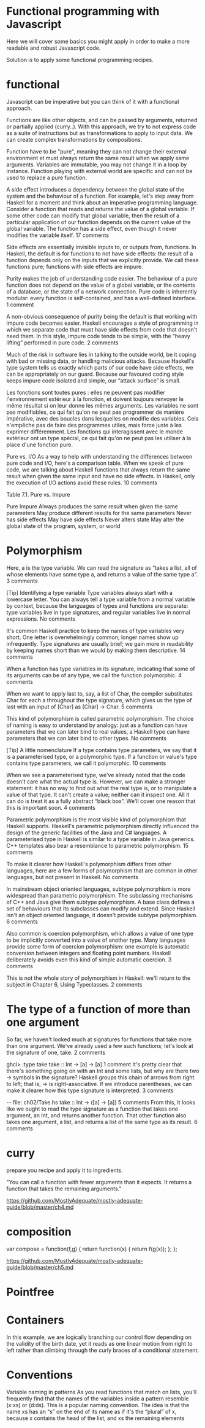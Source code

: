 # Functional programming with Javascript

Here we will cover some basics you might apply in order to make a more readable and robust Javascript code.

Solution is to apply some functional programming recipes.

# functional

Javascript can be imperative but you can think of it with a functional approach.

Functions are like other objects, and can be passed by arguments, returned or partially applied (curry..). With this approach, we try to not express code as a suite of instructions but as transformations to apply to input data. We can create complex transformations by compositions.

Function have to be "pure", meaning they can not change their external environment et must always return the same result when we apply same arguments. Variables are immutable, you may not change it in a loop by instance. Function playing with external world are specific and can not be used to replace a pure function.

A side effect introduces a dependency between the global state of the system and the behaviour of a function. For example, let's step away from Haskell for a moment and think about an imperative programming language. Consider a function that reads and returns the value of a global variable. If some other code can modify that global variable, then the result of a particular application of our function depends on the current value of the global variable. The function has a side effect, even though it never modifies the variable itself. 17 comments

Side effects are essentially invisible inputs to, or outputs from, functions. In Haskell, the default is for functions to not have side effects: the result of a function depends only on the inputs that we explicitly provide. We call these functions pure; functions with side effects are impure.

Purity makes the job of understanding code easier. The behaviour of a pure function does not depend on the value of a global variable, or the contents of a database, or the state of a network connection. Pure code is inherently modular: every function is self-contained, and has a well-defined interface. 1 comment

A non-obvious consequence of purity being the default is that working with impure code becomes easier. Haskell encourages a style of programming in which we separate code that must have side effects from code that doesn't need them. In this style, impure code tends to be simple, with the “heavy lifting” performed in pure code. 2 comments

Much of the risk in software lies in talking to the outside world, be it coping with bad or missing data, or handling malicious attacks. Because Haskell's type system tells us exactly which parts of our code have side effects, we can be appropriately on our guard. Because our favoured coding style keeps impure code isolated and simple, our “attack surface” is small.

Les fonctions sont toutes pures : elles ne peuvent pas modifier l'environnement extérieur à la fonction, et doivent toujours renvoyer le même résultat si on leur donne les mêmes arguments. Les variables ne sont pas modifiables, ce qui fait qu'on ne peut pas programmer de manière impérative, avec des boucles dans lesquelles on modifie des variables. Cela n'empêche pas de faire des programmes utiles, mais force juste à les exprimer différemment. Les fonctions qui interagissent avec le monde extérieur ont un type spécial, ce qui fait qu'on ne peut pas les utiliser à la place d'une fonction pure.

Pure vs. I/O
As a way to help with understanding the differences between pure code and I/O, here's a comparison table. When we speak of pure code, we are talking about Haskell functions that always return the same result when given the same input and have no side effects. In Haskell, only the execution of I/O actions avoid these rules. 10 comments

Table 7.1. Pure vs. Impure

Pure	Impure
Always produces the same result when given the same parameters	May produce different results for the same parameters
Never has side effects	May have side effects
Never alters state	May alter the global state of the program, system, or world

# Polymorphism

Here, a is the type variable. We can read the signature as “takes a list, all of whose elements have some type a, and returns a value of the same type a”. 3 comments

[Tip]	Identifying a type variable
Type variables always start with a lowercase letter. You can always tell a type variable from a normal variable by context, because the languages of types and functions are separate: type variables live in type signatures, and regular variables live in normal expressions. No comments

It's common Haskell practice to keep the names of type variables very short. One letter is overwhelmingly common; longer names show up infrequently. Type signatures are usually brief; we gain more in readability by keeping names short than we would by making them descriptive. 14 comments

When a function has type variables in its signature, indicating that some of its arguments can be of any type, we call the function polymorphic. 4 comments

When we want to apply last to, say, a list of Char, the compiler substitutes Char for each a throughout the type signature, which gives us the type of last with an input of [Char] as [Char] -> Char. 5 comments

This kind of polymorphism is called parametric polymorphism. The choice of naming is easy to understand by analogy: just as a function can have parameters that we can later bind to real values, a Haskell type can have parameters that we can later bind to other types. No comments

[Tip]	A little nomenclature
If a type contains type parameters, we say that it is a parameterised type, or a polymorphic type. If a function or value's type contains type parameters, we call it polymorphic. 10 comments

When we see a parameterised type, we've already noted that the code doesn't care what the actual type is. However, we can make a stronger statement: it has no way to find out what the real type is, or to manipulate a value of that type. It can't create a value; neither can it inspect one. All it can do is treat it as a fully abstract “black box”. We'll cover one reason that this is important soon. 4 comments

Parametric polymorphism is the most visible kind of polymorphism that Haskell supports. Haskell's parametric polymorphism directly influenced the design of the generic facilities of the Java and C# languages. A parameterised type in Haskell is similar to a type variable in Java generics. C++ templates also bear a resemblance to parametric polymorphism. 15 comments

To make it clearer how Haskell's polymorphism differs from other languages, here are a few forms of polymorphism that are common in other languages, but not present in Haskell. No comments

In mainstream object oriented languages, subtype polymorphism is more widespread than parametric polymorphism. The subclassing mechanisms of C++ and Java give them subtype polymorphism. A base class defines a set of behaviours that its subclasses can modify and extend. Since Haskell isn't an object oriented language, it doesn't provide subtype polymorphism. 6 comments

Also common is coercion polymorphism, which allows a value of one type to be implicitly converted into a value of another type. Many languages provide some form of coercion polymorphism: one example is automatic conversion between integers and floating point numbers. Haskell deliberately avoids even this kind of simple automatic coercion. 3 comments

This is not the whole story of polymorphism in Haskell: we'll return to the subject in Chapter 6, Using Typeclasses. 2 comments


# The type of a function of more than one argument

So far, we haven't looked much at signatures for functions that take more than one argument. We've already used a few such functions; let's look at the signature of one, take. 2 comments

ghci> :type take
take :: Int -> [a] -> [a]
1 comment
It's pretty clear that there's something going on with an Int and some lists, but why are there two -> symbols in the signature? Haskell groups this chain of arrows from right to left; that is, -> is right-associative. If we introduce parentheses, we can make it clearer how this type signature is interpreted. 3 comments

-- file: ch02/Take.hs
take :: Int -> ([a] -> [a])
5 comments
From this, it looks like we ought to read the type signature as a function that takes one argument, an Int, and returns another function. That other function also takes one argument, a list, and returns a list of the same type as its result. 6 comments

# curry

prepare you recipe and apply it to ingredients.

"You can call a function with fewer arguments than it expects. It returns a function that takes the remaining arguments."

https://github.com/MostlyAdequate/mostly-adequate-guide/blob/master/ch4.md

# composition

var compose = function(f,g) {
  return function(x) {
    return f(g(x));
  };
};

https://github.com/MostlyAdequate/mostly-adequate-guide/blob/master/ch5.md

# Pointfree

# Containers

In this example, we are logically branching our control flow depending on the validity of the birth date, yet it reads as one linear motion from right to left rather than climbing through the curly braces of a conditional statement.

# Conventions

Variable naming in patterns
As you read functions that match on lists, you'll frequently find that the names of the variables inside a pattern resemble (x:xs) or (d:ds). This is a popular naming convention. The idea is that the name xs has an “s” on the end of its name as if it's the “plural” of x, because x contains the head of the list, and xs the remaining elements

